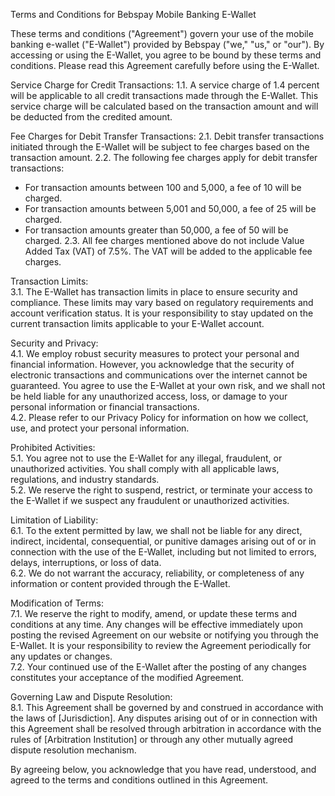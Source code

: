 
Terms and Conditions for Bebspay Mobile Banking E-Wallet

These terms and conditions ("Agreement") govern your use of the mobile banking e-wallet ("E-Wallet") provided by Bebspay ("we," "us," or "our"). By accessing or using the E-Wallet, you agree to be bound by these terms and conditions. Please read this Agreement carefully before using the E-Wallet.

Service Charge for Credit Transactions:
1.1. A service charge of 1.4 percent will be applicable to all credit transactions made through the E-Wallet. This service charge will be calculated based on the transaction amount and will be deducted from the credited amount.

Fee Charges for Debit Transfer Transactions:
2.1. Debit transfer transactions initiated through the E-Wallet will be subject to fee charges based on the transaction amount.
2.2. The following fee charges apply for debit transfer transactions:
- For transaction amounts between 100 and 5,000, a fee of 10 will be charged.
- For transaction amounts between 5,001 and 50,000, a fee of 25 will be charged.
- For transaction amounts greater than 50,000, a fee of 50 will be charged.
2.3. All fee charges mentioned above do not include Value Added Tax (VAT) of 7.5%. The VAT will be added to the applicable fee charges.

Transaction Limits:                          
3.1. The E-Wallet has transaction limits in place to ensure security and compliance. These limits may vary based on regulatory requirements and account verification status. It is your responsibility to stay updated on the current transaction limits applicable to your E-Wallet account.

Security and Privacy:                       
4.1. We employ robust security measures to protect your personal and financial information. However, you acknowledge that the security of electronic transactions and communications over the internet cannot be guaranteed. You agree to use the E-Wallet at your own risk, and we shall not be held liable for any unauthorized access, loss, or damage to your personal information or financial transactions.                   
4.2. Please refer to our Privacy Policy for information on how we collect, use, and protect your personal information.



Prohibited Activities:                      
5.1. You agree not to use the E-Wallet for any illegal, fraudulent, or unauthorized activities. You shall comply with all applicable laws, regulations, and industry standards.                     
5.2. We reserve the right to suspend, restrict, or terminate your access to the E-Wallet if we suspect any fraudulent or unauthorized activities.

Limitation of Liability:                                
6.1. To the extent permitted by law, we shall not be liable for any direct, indirect, incidental, consequential, or punitive damages arising out of or in connection with the use of the E-Wallet, including but not limited to errors, delays, interruptions, or loss of data.             
6.2. We do not warrant the accuracy, reliability, or completeness of any information or content provided through the E-Wallet.

Modification of Terms:                              
7.1. We reserve the right to modify, amend, or update these terms and conditions at any time. Any changes will be effective immediately upon posting the revised Agreement on our website or notifying you through the E-Wallet. It is your responsibility to review the Agreement periodically for any updates or changes.                     
7.2. Your continued use of the E-Wallet after the posting of any changes constitutes your acceptance of the modified Agreement.

Governing Law and Dispute Resolution:       
8.1. This Agreement shall be governed by and construed in accordance with the laws of [Jurisdiction]. Any disputes arising out of or in connection with this Agreement shall be resolved through arbitration in accordance with the rules of [Arbitration Institution] or through any other mutually agreed dispute resolution mechanism.

By agreeing below, you acknowledge that you have read, understood, and agreed to the terms and conditions outlined in this Agreement.
